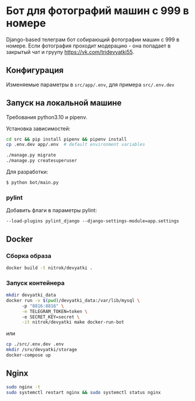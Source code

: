# Бот для фотографий машин с 999 в номере

Django-based телеграм бот собирающий фотографии машин с 999 в номере. Если фотография проходит модерацию - она попадает в закрытый чат и груупу  https://vk.com/tridevyatki55.

## Конфигурация
Изменяемые параметры в `src/app/.env`, для примера `src/.env.dev`

## Запуск на локальной машине
Требования python3.10 и pipenv.

Установка зависимостей:

```sh
cd src && pip install pipenv && pipenv install
cp .env.dev app/.env  # default environment variables
```

```sh
./manage.py migrate
./manage.py createsuperuser
```


Для разработки:

```sh
$ python bot/main.py

```

### pylint

Добавить флаги в параметры pylint:

```
--load-plugins pylint_django --django-settings-module=app.settings
```



## Docker

### Сборка образа

```sh
docker build -t nitrok/devyatki .
```

### Запуск контейнера

```sh
mkdir devyatki_data
docker run -v $(pwd)/devyatki_data:/var/lib/mysql \ 
      -p "8816:8816" \
      -e TELEGRAM_TOKEN=token \ 
      -e SECRET_KEY=secret \
      -it nitrok/devyatki make docker-run-bot
```
или
```sh
cp ./src/.env.dev .env
mkdir /srv/devyatki/storage
docker-compose up
```

## Nginx

```sh
sudo nginx -t
sudo systemctl restart nginx && sudo systemctl status nginx
```
